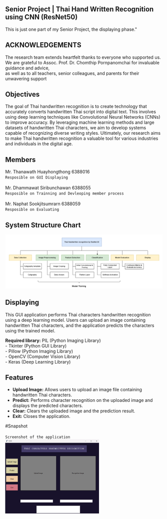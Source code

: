 ## Senior Project | Thai Hand Written Recognition using CNN (ResNet50)
This is just one part of my Senior Project, the displaying phase."

## ACKNOWLEDGEMENTS
The research team extends heartfelt thanks to everyone who supported us. 
<br> We are grateful to Assoc. Prof. Dr. Chomthip Pornpanomchai for invaluable guidance and advice, 
<br> as well as to all teachers, senior colleagues, and parents for their unwavering support

## Objectives
The goal of Thai handwritten recognition is to create technology that accurately converts handwritten Thai script into digital text. This involves using deep learning techniques like Convolutional Neural Networks (CNNs) to improve accuracy. By leveraging machine learning methods and large datasets of handwritten Thai characters, we aim to develop systems capable of recognizing diverse writing styles. Ultimately, our research aims to make Thai handwritten recognition a valuable tool for various industries and individuals in the digital age.

## Members
Mr. Thanawath 		Huayhongthong		6388016 
<br> `Resposible on GUI Displaying`
<br><br>
Mr. Dhammawat		Siribunchawan		6388055
<br> `Resposible on Trainning and Devleoping member process`
<br><br>
Mr. Naphat			Sookjitsumrarn		6388059
<br> `Resposible on Evaluating`

## System Structure Chart
<img src="/Snapshot/System Structure Chart.png" alt="SystemArc">


## Displaying 
This GUI application performs Thai characters handwritten recognition using a deep learning model. 
Users can upload an image containing handwritten Thai characters, and the application predicts the characters using the trained model.

**Required library:** PIL (Python Imaging Library) 
<br>- Tkinter (Python GUI Library)
<br>- Pillow (Python Imaging Library)
<br>- OpenCV (Computer Vision Library)
<br>- Keras (Deep Learning Library)

## Features
- **Upload Image:** Allows users to upload an image file containing handwritten Thai characters.
- **Predict:** Performs character recognition on the uploaded image and displays the predicted characters.
- **Clear:** Clears the uploaded image and the prediction result.
- **Exit:** Closes the application.

#Snapshot
<br><br>`Screenshot of the application`<br>
<img src="\Snapshot\Screenshot1.png" alt="screenshot" width="300">


